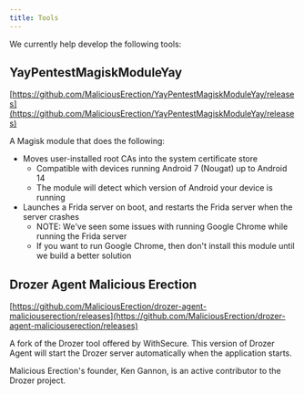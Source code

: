 ```yaml
---
title: Tools
---
```


We currently help develop the following tools:

## YayPentestMagiskModuleYay

[https://github.com/MaliciousErection/YayPentestMagiskModuleYay/releases](https://github.com/MaliciousErection/YayPentestMagiskModuleYay/releases)

A Magisk module that does the following:

* Moves user-installed root CAs into the system certificate store
	* Compatible with devices running Android 7 (Nougat) up to Android 14
	* The module will detect which version of Android your device is running
* Launches a Frida server on boot, and restarts the Frida server when the server crashes
	* NOTE: We've seen some issues with running Google Chrome while running the Frida server
	* If you want to run Google Chrome, then don't install this module until we build a better solution

## Drozer Agent Malicious Erection

[https://github.com/MaliciousErection/drozer-agent-maliciouserection/releases](https://github.com/MaliciousErection/drozer-agent-maliciouserection/releases)

A fork of the Drozer tool offered by WithSecure. This version of Drozer Agent will start the Drozer server automatically when the application starts.

Malicious Erection's founder, Ken Gannon, is an active contributor to the Drozer project.